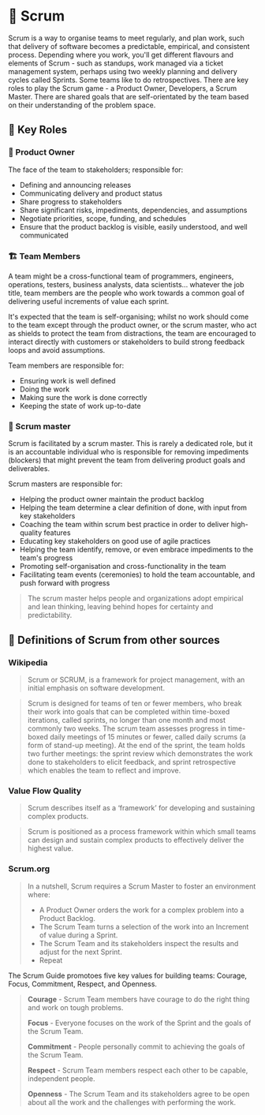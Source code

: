 # 🏉 Scrum

Scrum is a way to organise teams to meet regularly, and plan work, such that delivery of software becomes a predictable, empirical, and consistent process. Depending where you work, you'll get different flavours and elements of Scrum - such as standups, work managed via a ticket management system, perhaps using two weekly planning and delivery cycles called Sprints. Some teams like to do retrospectives. There are key roles to play the Scrum game - a Product Owner, Developers, a Scrum Master. There are shared goals that are self-orientated by the team based on their understanding of the problem space.

## 🧶 Key Roles

### 🏓 Product Owner

The face of the team to stakeholders; responsible for:
- Defining and announcing releases
- Communicating delivery and product status
- Share progress to stakeholders
- Share significant risks, impediments, dependencies, and assumptions
- Negotiate priorities, scope, funding, and schedules
- Ensure that the product backlog is visible, easily understood, and well communicated

### 🏗️ Team Members

A team might be a cross-functional team of programmers, engineers, operations, testers, business analysts, data scientists... whatever the job title, team members are the people who work towards a common goal of delivering useful increments of value each sprint.

It's expected that the team is self-organising; whilst no work should come to the team except through the product owner, or the scrum master, who act as shields to protect the team from distractions, the team are encouraged to interact directly with customers or stakeholders to build strong feedback loops and avoid assumptions.

Team members are responsible for:
- Ensuring work is well defined
- Doing the work
- Making sure the work is done correctly
- Keeping the state of work up-to-date

### 🦺 Scrum master

Scrum is facilitated by a scrum master. This is rarely a dedicated role, but it is an accountable individual who is responsible for removing impediments (blockers) that might prevent the team from delivering product goals and deliverables. 

Scrum masters are responsible for:
- Helping the product owner maintain the product backlog
- Helping the team determine a clear definition of done, with input from key stakeholders
- Coaching the team within scrum best practice in order to deliver high-quality features
- Educating key stakeholders on good use of agile practices
- Helping the team identify, remove, or even embrace impediments to the team's progress
- Promoting self-organisation and cross-functionality in the team
- Facilitating team events (ceremonies) to hold the team accountable, and push forward with progress

>The scrum master helps people and organizations adopt empirical and lean thinking, leaving behind hopes for certainty and predictability.

## 📖 Definitions of Scrum from other sources

### Wikipedia

>Scrum or SCRUM, is a framework for project management, with an initial emphasis on software development. 

>Scrum is designed for teams of ten or fewer members, who break their work into goals that can be completed within time-boxed iterations, called sprints, no longer than one month and most commonly two weeks. The scrum team assesses progress in time-boxed daily meetings of 15 minutes or fewer, called daily scrums (a form of stand-up meeting). At the end of the sprint, the team holds two further meetings: the sprint review which demonstrates the work done to stakeholders to elicit feedback, and sprint retrospective which enables the team to reflect and improve.

### Value Flow Quality

>Scrum describes itself as a ‘framework’ for developing and sustaining complex products.

>Scrum is positioned as a process framework within which small teams can design and sustain complex products to effectively deliver the highest value.

### Scrum.org

>In a nutshell, Scrum requires a Scrum Master to foster an environment where:
> - A Product Owner orders the work for a complex problem into a Product Backlog.
> - The Scrum Team turns a selection of the work into an Increment of value during a Sprint.
> - The Scrum Team and its stakeholders inspect the results and adjust for the next Sprint.
> - Repeat

The Scrum Guide promotoes five key values for building teams: Courage, Focus, Commitment, Respect, and Openness.

>**Courage** - Scrum Team members have courage to do the right thing and work on tough problems.
>
>**Focus** - Everyone focuses on the work of the Sprint and the goals of the Scrum Team.
>
>**Commitment** - People personally commit to achieving the goals of the Scrum Team.
>
>**Respect** - Scrum Team members respect each other to be capable, independent people.
>
>**Openness** - The Scrum Team and its stakeholders agree to be open about all the work and the challenges with performing the work.

